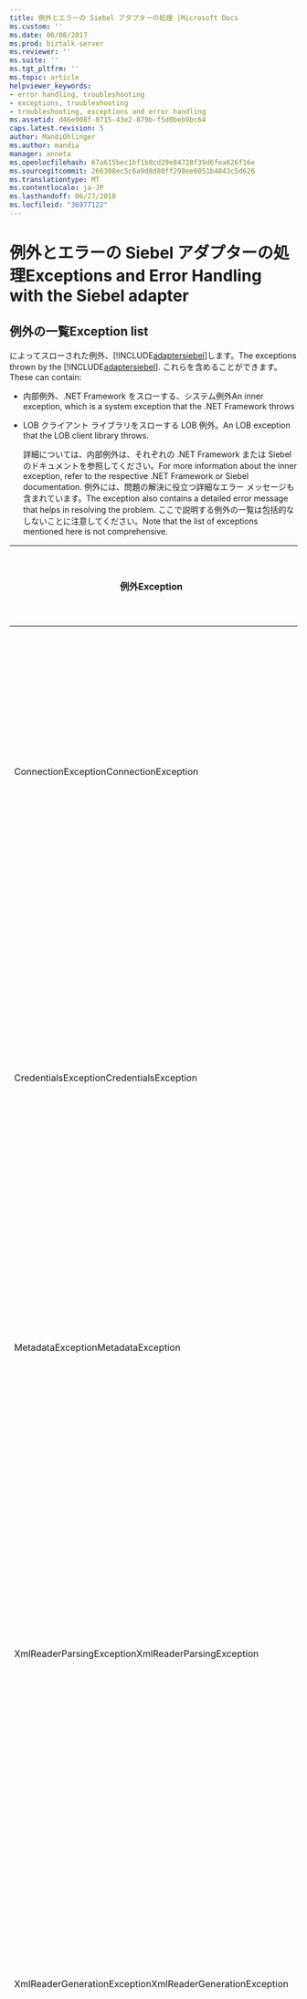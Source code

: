 ```yaml
---
title: 例外とエラーの Siebel アダプターの処理 |Microsoft Docs
ms.custom: ''
ms.date: 06/08/2017
ms.prod: biztalk-server
ms.reviewer: ''
ms.suite: ''
ms.tgt_pltfrm: ''
ms.topic: article
helpviewer_keywords:
- error handling, troubleshooting
- exceptions, troubleshooting
- troubleshooting, exceptions and error handling
ms.assetid: d46e908f-0715-43e2-879b-f5d0beb9bc64
caps.latest.revision: 5
author: MandiOhlinger
ms.author: mandia
manager: anneta
ms.openlocfilehash: 67a615bec1bf1b8cd29e84728f39d6fea626f16e
ms.sourcegitcommit: 266308ec5c6a9d8d80ff298ee6051b4843c5d626
ms.translationtype: MT
ms.contentlocale: ja-JP
ms.lasthandoff: 06/27/2018
ms.locfileid: "36977122"
---
```

# <a name="exceptions-and-error-handling-with-the-siebel-adapter"></a><span data-ttu-id="57e6b-102">例外とエラーの Siebel アダプターの処理</span><span class="sxs-lookup"><span data-stu-id="57e6b-102">Exceptions and Error Handling with the Siebel adapter</span></span>
## <a name="exception-list"></a><span data-ttu-id="57e6b-103">例外の一覧</span><span class="sxs-lookup"><span data-stu-id="57e6b-103">Exception list</span></span>
<span data-ttu-id="57e6b-104">によってスローされた例外、[!INCLUDE[adaptersiebel](../../includes/adaptersiebel-md.md)]します。</span><span class="sxs-lookup"><span data-stu-id="57e6b-104">The exceptions thrown by the [!INCLUDE[adaptersiebel](../../includes/adaptersiebel-md.md)].</span></span> <span data-ttu-id="57e6b-105">これらを含めることができます。</span><span class="sxs-lookup"><span data-stu-id="57e6b-105">These can contain:</span></span>  
  
- <span data-ttu-id="57e6b-106">内部例外、.NET Framework をスローする、システム例外</span><span class="sxs-lookup"><span data-stu-id="57e6b-106">An inner exception, which is a system exception that the .NET Framework throws</span></span>  
  
- <span data-ttu-id="57e6b-107">LOB クライアント ライブラリをスローする LOB 例外。</span><span class="sxs-lookup"><span data-stu-id="57e6b-107">An LOB exception that the LOB client library throws.</span></span>  
  
  <span data-ttu-id="57e6b-108">詳細については、内部例外は、それぞれの .NET Framework または Siebel のドキュメントを参照してください。</span><span class="sxs-lookup"><span data-stu-id="57e6b-108">For more information about the inner exception, refer to the respective .NET Framework or Siebel documentation.</span></span> <span data-ttu-id="57e6b-109">例外には、問題の解決に役立つ詳細なエラー メッセージも含まれています。</span><span class="sxs-lookup"><span data-stu-id="57e6b-109">The exception also contains a detailed error message that helps in resolving the problem.</span></span> <span data-ttu-id="57e6b-110">ここで説明する例外の一覧は包括的なしないことに注意してください。</span><span class="sxs-lookup"><span data-stu-id="57e6b-110">Note that the list of exceptions mentioned here is not comprehensive.</span></span>  
  
|<span data-ttu-id="57e6b-111">例外</span><span class="sxs-lookup"><span data-stu-id="57e6b-111">Exception</span></span>|<span data-ttu-id="57e6b-112">考えられる原因/エラーの説明</span><span class="sxs-lookup"><span data-stu-id="57e6b-112">Possible Cause/Error Description</span></span>|  
|---------------|---------------------------------------|  
|<span data-ttu-id="57e6b-113">ConnectionException</span><span class="sxs-lookup"><span data-stu-id="57e6b-113">ConnectionException</span></span>|<span data-ttu-id="57e6b-114">アダプターは、Siebel システムへの既存の接続を閉じたりする接続を確立できない場合、この例外をスローします。</span><span class="sxs-lookup"><span data-stu-id="57e6b-114">The adapter throws this exception if it is unable to establish a connection or close an existing connection to a Siebel system.</span></span>|  
|<span data-ttu-id="57e6b-115">CredentialsException</span><span class="sxs-lookup"><span data-stu-id="57e6b-115">CredentialsException</span></span>|<span data-ttu-id="57e6b-116">アダプターは、アダプターのクライアントが、ユーザー名または Siebel システムに接続するためのパスワードを指定しない場合、この例外をスローします。</span><span class="sxs-lookup"><span data-stu-id="57e6b-116">The adapter throws this exception if the adapter client does not specify a user name or password to connect to a Siebel system.</span></span>|  
|<span data-ttu-id="57e6b-117">MetadataException</span><span class="sxs-lookup"><span data-stu-id="57e6b-117">MetadataException</span></span>|<span data-ttu-id="57e6b-118">アダプターは、Siebel の成果物のメタデータの取得に失敗した場合、この例外をスローします。</span><span class="sxs-lookup"><span data-stu-id="57e6b-118">The adapter throws this exception if it fails to retrieve metadata for Siebel artifacts.</span></span>|  
|<span data-ttu-id="57e6b-119">XmlReaderParsingException</span><span class="sxs-lookup"><span data-stu-id="57e6b-119">XmlReaderParsingException</span></span>|<span data-ttu-id="57e6b-120">アダプターは、操作を呼び出す、Siebel システムでアダプター クライアントによって提供される入力情報が不完全であるか、または正しくない場合、この例外をスローします。</span><span class="sxs-lookup"><span data-stu-id="57e6b-120">The adapter throws this exception if the input information provided by the adapter clients to invoke an operation in the Siebel system, is either incomplete or incorrect.</span></span>|  
|<span data-ttu-id="57e6b-121">XmlReaderGenerationException</span><span class="sxs-lookup"><span data-stu-id="57e6b-121">XmlReaderGenerationException</span></span>|<span data-ttu-id="57e6b-122">アダプターは、Siebel システムで実行される操作の出力を生成できない場合、この例外をスローします。</span><span class="sxs-lookup"><span data-stu-id="57e6b-122">The adapter throws this exception if it is unable to generate output for an operation executed in a Siebel system.</span></span>|  
|<span data-ttu-id="57e6b-123">TargetSystemException</span><span class="sxs-lookup"><span data-stu-id="57e6b-123">TargetSystemException</span></span>|<span data-ttu-id="57e6b-124">場合、アダプターはこの例外をスローします。 アダプターはを使用して、Siebel COM API で Siebel システム、例外をスローします。</span><span class="sxs-lookup"><span data-stu-id="57e6b-124">The adapter throws this exception if the Siebel COM API, which the adapter uses to interface with the Siebel system, throws an exception.</span></span> <span data-ttu-id="57e6b-125">内部例外には、Siebel の COM API によってスローされる例外が含まれています。</span><span class="sxs-lookup"><span data-stu-id="57e6b-125">The inner exception contains the exception thrown by the Siebel COM API.</span></span>|  
  
## <a name="see-also"></a><span data-ttu-id="57e6b-126">参照</span><span class="sxs-lookup"><span data-stu-id="57e6b-126">See Also</span></span>  
 <span data-ttu-id="57e6b-127">[BizTalk Adapter for Siebel eBusiness Applications についてください。](../../adapters-and-accelerators/adapter-siebel/understand-biztalk-adapter-for-siebel-ebusiness-applications.md) </span><span class="sxs-lookup"><span data-stu-id="57e6b-127">[Understand BizTalk Adapter for Siebel eBusiness Applications](../../adapters-and-accelerators/adapter-siebel/understand-biztalk-adapter-for-siebel-ebusiness-applications.md) </span></span>  
[<span data-ttu-id="57e6b-128">Siebel アダプターをトラブルシューティングします。</span><span class="sxs-lookup"><span data-stu-id="57e6b-128">Troubleshoot the Siebel adapter</span></span>](../../adapters-and-accelerators/adapter-siebel/troubleshoot-the-siebel-adapter.md)